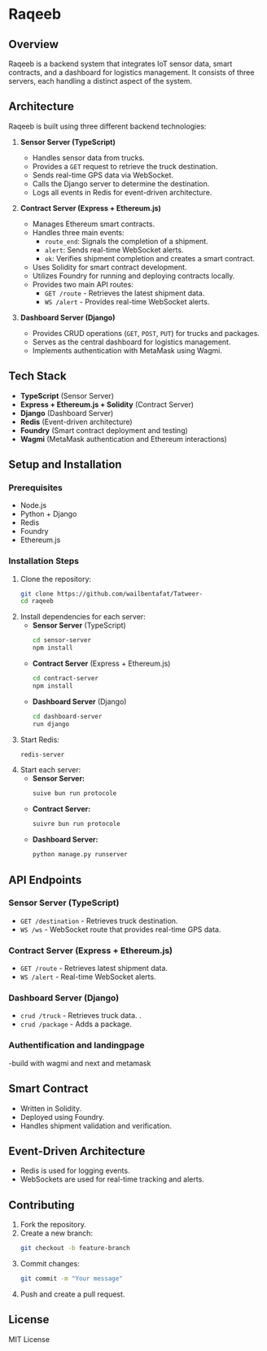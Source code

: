 # Raqeeb

## Overview

Raqeeb is a backend system that integrates IoT sensor data, smart contracts, and a dashboard for logistics management. It consists of three servers, each handling a distinct aspect of the system.

## Architecture

Raqeeb is built using three different backend technologies:

1. **Sensor Server (TypeScript)**

   - Handles sensor data from trucks.
   - Provides a `GET` request to retrieve the truck destination.
   - Sends real-time GPS data via WebSocket.
   - Calls the Django server to determine the destination.
   - Logs all events in Redis for event-driven architecture.

2. **Contract Server (Express + Ethereum.js)**

   - Manages Ethereum smart contracts.
   - Handles three main events:
     - `route_end`: Signals the completion of a shipment.
     - `alert`: Sends real-time WebSocket alerts.
     - `ok`: Verifies shipment completion and creates a smart contract.
   - Uses Solidity for smart contract development.
   - Utilizes Foundry for running and deploying contracts locally.
   - Provides two main API routes:
     - `GET /route` - Retrieves the latest shipment data.
     - `WS /alert` - Provides real-time WebSocket alerts.

3. **Dashboard Server (Django)**

   - Provides CRUD operations (`GET`, `POST`, `PUT`) for trucks and packages.
   - Serves as the central dashboard for logistics management.
   - Implements authentication with MetaMask using Wagmi.

## Tech Stack

- **TypeScript** (Sensor Server)
- **Express + Ethereum.js + Solidity** (Contract Server)
- **Django** (Dashboard Server)
- **Redis** (Event-driven architecture)
- **Foundry** (Smart contract deployment and testing)
- **Wagmi** (MetaMask authentication and Ethereum interactions)

## Setup and Installation

### Prerequisites

- Node.js
- Python + Django
- Redis
- Foundry
- Ethereum.js

### Installation Steps

1. Clone the repository:
   ```sh
   git clone https://github.com/wailbentafat/Tatweer-
   cd raqeeb
   ```
2. Install dependencies for each server:
   - **Sensor Server** (TypeScript)
     ```sh
     cd sensor-server
     npm install
     ```
   - **Contract Server** (Express + Ethereum.js)
     ```sh
     cd contract-server
     npm install
     ```
   - **Dashboard Server** (Django)
     ```sh
     cd dashboard-server
     run django
     ```
3. Start Redis:
   ```sh
   redis-server
   ```
4. Start each server:
   - **Sensor Server:**
     ```sh
     suive bun run protocole
     ```
   - **Contract Server:**
     ```sh
     suivre bun run protocole 
     ```
   - **Dashboard Server:**
     ```sh
     python manage.py runserver
     ```

## API Endpoints

### Sensor Server (TypeScript)

- `GET /destination` - Retrieves truck destination.
- `WS /ws` - WebSocket route that provides real-time GPS data.

### Contract Server (Express + Ethereum.js)

- `GET /route` - Retrieves latest shipment data.
- `WS /alert` - Real-time WebSocket alerts.

### Dashboard Server (Django)

- `crud /truck` - Retrieves truck data.
.
- `crud /package` - Adds a package.
 ### Authentification and landingpage 
 -build with wagmi and next and metamask 

## Smart Contract

- Written in Solidity.
- Deployed using Foundry.
- Handles shipment validation and verification.

## Event-Driven Architecture

- Redis is used for logging events.
- WebSockets are used for real-time tracking and alerts.

## Contributing

1. Fork the repository.
2. Create a new branch:
   ```sh
   git checkout -b feature-branch
   ```
3. Commit changes:
   ```sh
   git commit -m "Your message"
   ```
4. Push and create a pull request.

## License

MIT License

